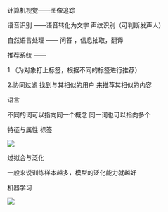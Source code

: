 计算机视觉——图像追踪

语音识别    ——语音转化为文字      声纹识别（可判断发声人）

自然语言处理  —— 问答 ，信息抽取，翻译

推荐系统  ——

1.（为对象打上标签，根据不同的标签进行推荐）

2.协同过滤   找到与其相似的用户 来推荐其相似的内容



语言 

不同的词可以指向同一个概念
同一词也可以指向多个



特征与属性  标签

![](https://gitee.com/muyinchuan/images/raw/master/img/20200812212118.png)

过拟合与泛化

一般来说训练样本越多，模型的泛化能力就越好

机器学习

![](https://gitee.com/muyinchuan/images/raw/master/img/20200812212725.png)

